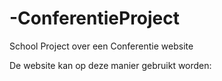 # -ConferentieProject
School Project over een Conferentie website

De website kan op deze manier gebruikt worden:
